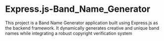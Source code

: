 # Express.js-Band_Name_Generator
This project is a Band Name Generator application built using Express.js as the backend framework. It dynamically generates creative and unique band names while integrating a robust copyright verification system
